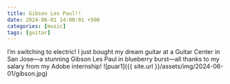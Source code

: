 ```yaml
---
title: Gibson Les Paul!!
date: 2024-06-01 14:00:01 +500
categories: [music]
tags: [guitar]
---
```


I’m switching to electric! I just bought my dream guitar at a Guitar Center in San Jose—a stunning Gibson Les Paul in blueberry burst—all thanks to my salary from my Adobe internship!
![puar1]({{ site.url }}/assets/img/2024-06-01/gibson.jpg)
